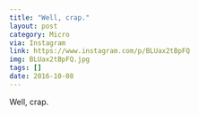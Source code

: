 ```yaml
---
title: "Well, crap."
layout: post
category: Micro
via: Instagram
link: https://www.instagram.com/p/BLUax2tBpFQ
img: BLUax2tBpFQ.jpg
tags: []
date: 2016-10-08
---
```

Well, crap.